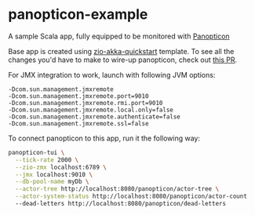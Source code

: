 # panopticon-example

A sample Scala app, fully equipped to be monitored with [Panopticon](https://github.com/ScalaConsultants/panopticon-tui)

Base app is created using [zio-akka-quickstart](https://github.com/ScalaConsultants/zio-akka-quickstart.g8) template. To see all the changes you'd have to make to wire-up panopticon, check out [this PR](https://github.com/ScalaConsultants/panopticon-example/pull/1).

For JMX integration to work, launch with following JVM options:

```
-Dcom.sun.management.jmxremote
-Dcom.sun.management.jmxremote.port=9010
-Dcom.sun.management.jmxremote.rmi.port=9010
-Dcom.sun.management.jmxremote.local.only=false
-Dcom.sun.management.jmxremote.authenticate=false
-Dcom.sun.management.jmxremote.ssl=false
```

To connect panopticon to this app, run it the following way:

```bash
panopticon-tui \
  --tick-rate 2000 \
  --zio-zmx localhost:6789 \
  --jmx localhost:9010 \
  --db-pool-name myDb \
  --actor-tree http://localhost:8080/panopticon/actor-tree \
  --actor-system-status http://localhost:8080/panopticon/actor-count
  --dead-letters http://localhost:8080/panopticon/dead-letters
```
